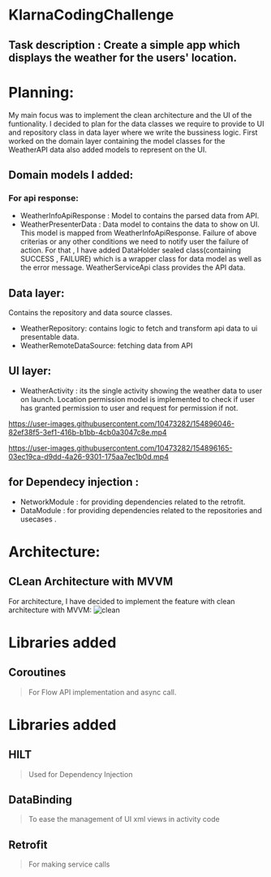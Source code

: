 # KlarnaCodingChallenge
## Task description : Create a simple app which displays the weather for the users' location.

# Planning:
My main focus was to implement the clean architecture and the UI of the funtionality.
I decided to plan for the data classes we require to provide to UI and repository class in data layer where we write the bussiness logic.
First worked on the domain layer containing the model classes for the WeatherAPI data also added models to represent on the UI.
## Domain models I added:
### For api response:
- WeatherInfoApiResponse : Model to contains the parsed data from API.
- WeatherPresenterData : Data model to contains the data to show on UI. This model is mapped from WeatherInfoApiResponse.
Failure of above criterias or any other conditions we need to notify user the failure of action. For that , I have added DataHolder sealed class(containing SUCCESS , FAILURE) which is a wrapper class for data model as well as the error message.
WeatherServiceApi class provides the API data.

## Data layer:
Contains the repository and data source classes.
- WeatherRepository: contains logic to fetch and transform api data to ui presentable data.
- WeatherRemoteDataSource: fetching data from API

## UI layer:
- WeatherActivity : its the single activity showing the weather data to user on launch.
Location permission model is implemented to check if user has granted permission to user and request for permission if not.

https://user-images.githubusercontent.com/10473282/154896046-82ef38f5-3ef1-416b-b1bb-4cb0a3047c8e.mp4



https://user-images.githubusercontent.com/10473282/154896165-03ec19ca-d9dd-4a26-9301-175aa7ec1b0d.mp4



## for Dependecy injection :
- NetworkModule : for providing dependencies related to the retrofit.
- DataModule : for providing dependencies related to the repositories and usecases .

# Architecture: 
## CLean Architecture with MVVM
For architecture, I have decided to implement the feature with clean architecture with MVVM:
![clean](https://user-images.githubusercontent.com/10473282/152679625-d15e6b5c-a2ff-4b00-9737-655d20e3fcae.png)

# Libraries added

## Coroutines
> For Flow API implementation and async call.

# Libraries added
## HILT
> Used for Dependency Injection

## DataBinding
>To ease the management of UI xml views in activity code

## Retrofit 
> For making service calls
